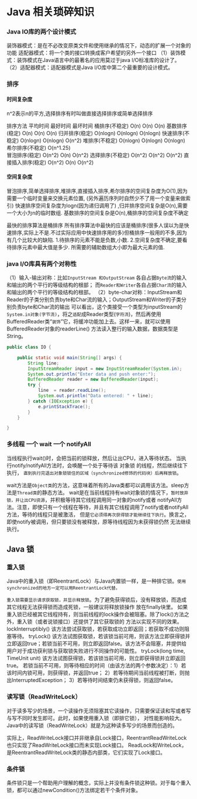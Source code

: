 # Java 相关琐碎知识
### Java IO库的两个设计模式
装饰器模式：是在不必改变原类文件和使用继承的情况下，动态的扩展一个对象的功能
适配器模式：将一个类的接口转换成客户希望的另外一个接口
（1）装饰模式：装饰模式在Java语言中的最著名的应用莫过于java I/O标准库的设计了。
（2）适配器模式：适配器模式是Java I/O库中第二个最重要的设计模式。

### 排序
#### 时间复杂度
n^2表示n的平方,选择排序有时叫做直接选择排序或简单选择排序

排序方法	            平均时间	    最好时间	    最坏时间
桶排序(不稳定)	     O(n)	     O(n)	      O(n)
基数排序(稳定)	     O(n)	     O(n)	      O(n)
归并排序(稳定)	     O(nlogn)	 O(nlogn)	  O(nlogn)
快速排序(不稳定)	     O(nlogn)	 O(nlogn)	  O(n^2)
堆排序(不稳定)	     O(nlogn)	 O(nlogn)	  O(nlogn)
希尔排序(不稳定)	     O(n^1.25)	  	 
冒泡排序(稳定)	     O(n^2)	     O(n)	      O(n^2)
选择排序(不稳定)	     O(n^2)	     O(n^2)	      O(n^2)
直接插入排序(稳定)	 O(n^2)	     O(n)	      O(n^2)

#### 空间复杂度
冒泡排序,简单选择排序,堆排序,直接插入排序,希尔排序的空间复杂度为O(1),因为需要一个临时变量来交换元素位置,
(另外遍历序列时自然少不了用一个变量来做索引)
快速排序空间复杂度为logn(因为递归调用了) ,归并排序空间复杂是O(n),需要一个大小为n的临时数组.
基数排序的空间复杂是O(n),桶排序的空间复杂度不确定
 
最快的排序算法是桶排序
所有排序算法中最快的应该是桶排序(很多人误以为是快速排序,实际上不是.不过实际应用中快速排序用的多)但桶排序一般用的不多,因为有几个比较大的缺陷.
1.待排序的元素不能是负数,小数.
2.空间复杂度不确定,要看待排序元素中最大值是多少.
所需要的辅助数组大小即为最大元素的值.


### java I/O库具有两个对称性
（1）输入-输出对称：比如`InputStream 和OutputStream` 各自占据`Byte流`的输入和输出的两个平行的等级结构的根部；
而`Reader和Writer`各自占据`Char流`的输入和输出的两个平行的等级结构的根部。
（2）byte-char对称：InputStream和Reader的子类分别负责byte和Char流的输入；OutputStream和Writer的子类分别负责byte和Char流的输出
可以看出，这个类接受一个类型为inputStream的`System.in对象(字节流)`，将之`适配`成Reader类型(`字符流`)，然后再使用 
BufferedReader类“`装饰`”它，将缓冲功能加上去。这样一来，就可以使用BufferedReader对象的readerLine() 
方法读入整行的输入数据，数据类型是String。 
```java
public class IO {

    public static void main(String[] args) {
        String line;
        InputStreamReader input = new InputStreamReader(System.in);
        System.out.println("Enter data and push enter:");
        BufferedReader reader = new BufferedReader(input);
        try {
            line  = reader.readLine();
            System.out.println("Data entered: " + line);
        } catch (IOException e) {
            e.printStackTrace();
        }
    }

}

```

### 多线程 一个 wait 一个 notifyAll
当线程执行wait()时，会把当前的锁释放，然后让出CPU，进入等待状态。
当执行notify/notifyAll方法时，会唤醒一个处于等待该 对象锁 的线程，然后继续往下执行，
`直到执行完退出对象锁锁住的区域（synchronized修饰的代码块）后再释放锁`。


wait方法是`Object类`的方法，这意味着所有的Java类都可以调用该方法。sleep方法是`Thread类`的静态方法。
wait是在当前线程持有wait对象锁的情况下，`暂时放弃锁，并让出CPU资源`，并积极等待其它线程调用同一对象的notify或者
notifyAll方法。注意，即使只有一个线程在等待，并且有其它线程调用了notify或者notifyAll方法，等待的线程只是被激活，
但是`它必须得再次获得锁才能继续往下执行`。换言之，即使notify被调用，但只要锁没有被释放，原等待线程因为未获得锁仍然
无法继续执行。

## Java 锁
### 重入锁
Java中的重入锁（即ReentrantLock）与Java内置锁一样，是一种排它锁。`使用synchronized的地方一定可以用ReentrantLock代替。`

`重入锁需要显示请求获取锁，并显示释放锁`。为了避免获得锁后，没有释放锁，而造成其它线程无法获得锁而造成死锁，一般建议将释放锁操作
放在finally块里。
如果重入锁已经被其它线程持有，则当前线程的lock操作会被阻塞。除了lock()方法之外，重入锁（或者说锁接口）还提供了其它获取锁的
方法以实现不同的效果。
lockInterruptibly() 该方法尝试获取锁，若获取成功立即返回；若获取不成功则阻塞等待。
tryLock() 该方法试图获取锁，若该锁当前可用，则该方法立即获得锁并立即返回true；若锁当前不可用，则立即返回false。该方法不会阻塞，并提供给用户对于成功获利锁与获取锁失败进行不同操作的可能性。
tryLock(long time, TimeUnit unit) 该方法试图获得锁，若该锁当前可用，则立即获得锁并立即返回true。
若锁当前不可用，则等待相应的时间（由该方法的两个参数决定）：1）若该时间内锁可用，则获得锁，并返回true；
2）若等待期间当前线程被打断，则抛出InterruptedException；
3）若等待时间结束仍未获得锁，则返回false。

### 读写锁（ReadWriteLock）
对于读多写少的场景，一个读操作无须阻塞其它读操作，只需要保证读和写或者写与写不同时发生即可。此时，如果使用重入锁（即排它锁），
对性能影响较大。Java中的读写锁（ReadWriteLock）就是为这种读多写少的场景而创造的。

实际上，ReadWriteLock接口并非继承自Lock接口，ReentrantReadWriteLock也只实现了ReadWriteLock接口而未实现Lock接口。
ReadLock和WriteLock，是ReentrantReadWriteLock类的静态内部类，它们实现了Lock接口。

### 条件锁
条件锁只是一个帮助用户理解的概念，实际上并没有条件锁这种锁。对于每个重入锁，都可以通过newCondition()方法绑定若干个条件对象。
